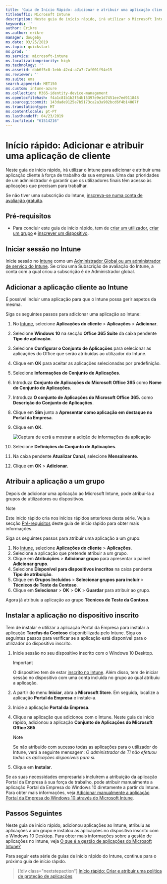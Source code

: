 ```yaml
---
title: 'Guia de Início Rápido: adicionar e atribuir uma aplicação cliente'
titleSuffix: Microsoft Intune
description: Neste guia de início rápido, irá utilizar o Microsoft Intune para adicionar e atribuir uma aplicação cliente.
keywords: ''
author: Erikre
ms.author: erikre
manager: dougeby
ms.date: 03/25/2019
ms.topic: quickstart
ms.prod: ''
ms.service: microsoft-intune
ms.localizationpriority: high
ms.technology: ''
ms.assetid: dab6f5c8-1ebb-42c4-a7a7-7af001f94e15
ms.reviewer: ''
ms.suite: ems
search.appverid: MET150
ms.custom: intune-azure
ms.collection: M365-identity-device-management
ms.openlocfilehash: f4a1c81b1b2f54b15397e9e1d7451ee7ed911848
ms.sourcegitcommit: 143dade9125e7b5173ca2a3a902bcd6f4b14067f
ms.translationtype: MT
ms.contentlocale: pt-PT
ms.lasthandoff: 04/23/2019
ms.locfileid: "61514216"
---
```

# <a name="quickstart-add-and-assign-a-client-app"></a>Início rápido: Adicionar e atribuir uma aplicação de cliente

Neste guia de início rápido, irá utilizar o Intune para adicionar e atribuir uma aplicação cliente à força de trabalho da sua empresa. Uma das prioridades de um administrador é garantir que os utilizadores finais têm acesso às aplicações que precisam para trabalhar. 

Se não tiver uma subscrição do Intune, [inscreva-se numa conta de avaliação gratuita](free-trial-sign-up.md).

## <a name="prerequisites"></a>Pré-requisitos

- Para concluir este guia de início rápido, tem de [criar um utilizador](quickstart-create-user.md), [criar um grupo](quickstart-create-group.md) e [inscrever um dispositivo](quickstart-setup-auto-enrollment.md).

## <a name="sign-in-to-intune"></a>Iniciar sessão no Intune

Inicie sessão no [Intune](https://aka.ms/intuneportal) como um [Administrador Global ou um administrador de serviço do Intune](users-add.md#types-of-administrators). Se criou uma Subscrição de avaliação do Intune, a conta com a qual criou a subscrição é de Administrador global.

## <a name="add-the-client-app-to-intune"></a>Adicionar a aplicação cliente ao Intune

É possível incluir uma aplicação para que o Intune possa gerir aspetos da mesma. 

Siga os seguintes passos para adicionar uma aplicação ao Intune:

1. No [Intune](https://aka.ms/intuneportal), selecione **Aplicações do cliente** > **Aplicações** > **Adicionar**. 
2. Selecione **Windows 10** na secção **Office 365 Suite** da caixa pendente **Tipo de aplicação**.
3. Selecione **Configurar o Conjunto de Aplicações** para selecionar as aplicações do Office que serão atribuídas ao utilizador do Intune.
4. Clique em **OK** para aceitar as aplicações selecionadas por predefinição.
5. Selecione **Informações do Conjunto de Aplicações**.
6. Introduza **Conjunto de Aplicações do Microsoft Office 365** como **Nome do Conjunto de Aplicações**.
7. Introduza **O conjunto de Aplicações do Microsoft Office 365.** como **Descrição do Conjunto de Aplicações**.
8. Clique em **Sim** junto a **Apresentar como aplicação em destaque no Portal da Empresa**.
9. Clique em **OK**.

    ![Captura de ecrã a mostrar a adição de informações da aplicação](media/quickstart-add-assign-app/quickstart-add-assign-app-01.png)

8. Selecione **Definições do Conjunto de Aplicações**.
9. Na caixa pendente **Atualizar Canal**, selecione **Mensalmente**.
10. Clique em **OK** > **Adicionar**.

## <a name="assign-the-app-to-a-group"></a>Atribuir a aplicação a um grupo

Depois de adicionar uma aplicação ao Microsoft Intune, pode atribuí-la a grupos de utilizadores ou dispositivos.

> [!NOTE]
> Este início rápido cria nos inícios rápidos anteriores desta série. Veja a secção [Pré-requisitos](quickstart-add-assign-app.md#prerequisites) deste guia de início rápido para obter mais informações.

Siga os seguintes passos para atribuir uma aplicação a um grupo:
1. No [Intune](https://aka.ms/intuneportal), selecione **Aplicações do cliente** > **Aplicações**. 
2. Selecione a aplicação que pretende atribuir a um grupo.   
3. Clique em **Atribuições** > **Adicionar grupo** para apresentar o painel **Adicionar grupo**.
4. Selecione **Disponível para dispositivos inscritos** na caixa pendente **Tipo de atribuição**. 
5. Clique em **Grupos Incluídos** > **Selecionar grupos para incluir** > **Técnicos de Teste da Contoso**.
6. Clique em **Selecionar** > **OK** > **OK** > **Guardar** para atribuir ao grupo.

Agora já atribuiu a aplicação ao grupo **Técnicos de Teste da Contoso**.

## <a name="install-the-app-on-the-enrolled-device"></a>Instalar a aplicação no dispositivo inscrito

Tem de instalar e utilizar a aplicação Portal da Empresa para instalar a aplicação **Tarefas da Contoso** disponibilizada pelo Intune. Siga os seguintes passos para verificar se a aplicação está disponível para o utilizador do dispositivo inscrito.

1. Inicie sessão no seu dispositivo inscrito com o Windows 10 Desktop.

    > [!IMPORTANT]
    > O dispositivo tem de estar [inscrito no Intune](quickstart-enroll-windows-device.md). Além disso, tem de iniciar sessão no dispositivo com uma conta incluída no grupo ao qual atribuiu a aplicação.

2. A partir do menu **Iniciar**, abra a **Microsoft Store**. Em seguida, localize a aplicação **Portal da Empresa** e instale-a.
3. Inicie a aplicação **Portal da Empresa**.
4. Clique na aplicação que adicionou com o Intune. Neste guia de início rápido, adicionou a aplicação **Conjunto de Aplicações do Microsoft Office 365**.

    > [!NOTE]
    > Se não atribuído com sucesso todas as aplicações para o utilizador do Intune, verá a seguinte mensagem: *O administrador de TI não efetuou todas as aplicações disponíveis para si.*

5. Clique em **Instalar**.

Se as suas necessidades empresariais incluírem a atribuição da aplicação Portal da Empresa à sua força de trabalho, pode atribuir manualmente a aplicação Portal da Empresa do Windows 10 diretamente a partir do Intune. Para obter mais informações, veja [Adicionar manualmente a aplicação Portal da Empresa do Windows 10 através do Microsoft Intune](store-apps-company-portal-app.md).

## <a name="next-steps"></a>Passos Seguintes

Neste guia de início rápido, adicionou aplicações ao Intune, atribuiu as aplicações a um grupo e instalou as aplicações no dispositivo inscrito com o Windows 10 Desktop. Para obter mais informações sobre a gestão de aplicações no Intune, veja [O que é a gestão de aplicações do Microsoft Intune?](app-management.md)

Para seguir esta série de guias de início rápido do Intune, continue para o próximo guia de início rápido.

> [!div class="nextstepaction"]
> [Início rápido: Criar e atribuir uma política de proteção de aplicações](quickstart-create-assign-app-policy.md)
